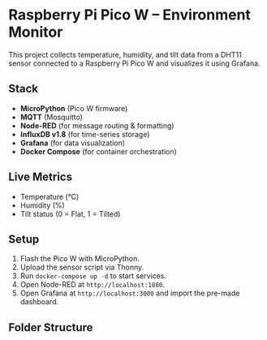 # Raspberry Pi Pico W – Environment Monitor

This project collects temperature, humidity, and tilt data from a DHT11 sensor connected to a Raspberry Pi Pico W and visualizes it using Grafana.

## Stack

- **MicroPython** (Pico W firmware)
- **MQTT** (Mosquitto)
- **Node-RED** (for message routing & formatting)
- **InfluxDB v1.8** (for time-series storage)
- **Grafana** (for data visualization)
- **Docker Compose** (for container orchestration)

## Live Metrics

- Temperature (°C)
- Humidity (%)
- Tilt status (0 = Flat, 1 = Tilted)

## Setup

1. Flash the Pico W with MicroPython.
2. Upload the sensor script via Thonny.
3. Run `docker-compose up -d` to start services.
4. Open Node-RED at `http://localhost:1880`.
5. Open Grafana at `http://localhost:3000` and import the pre-made dashboard.

## Folder Structure

